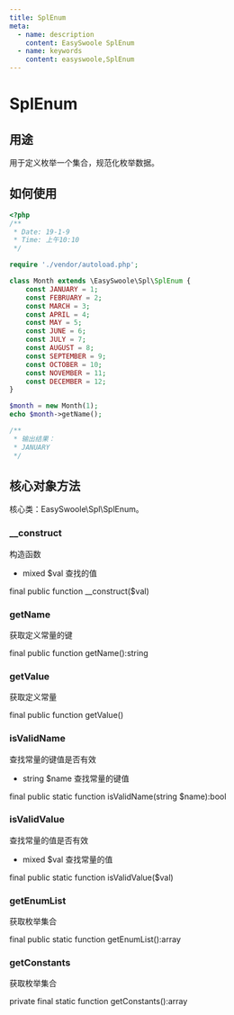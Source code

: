 ```yaml
---
title: SplEnum
meta:
  - name: description
    content: EasySwoole SplEnum
  - name: keywords
    content: easyswoole,SplEnum
---
```


# SplEnum

## 用途
用于定义枚举一个集合，规范化枚举数据。

## 如何使用

```php
<?php
/**
 * Date: 19-1-9
 * Time: 上午10:10
 */

require './vendor/autoload.php';

class Month extends \EasySwoole\Spl\SplEnum {
    const JANUARY = 1;
    const FEBRUARY = 2;
    const MARCH = 3;
    const APRIL = 4;
    const MAY = 5;
    const JUNE = 6;
    const JULY = 7;
    const AUGUST = 8;
    const SEPTEMBER = 9;
    const OCTOBER = 10;
    const NOVEMBER = 11;
    const DECEMBER = 12;
}

$month = new Month(1);
echo $month->getName();

/**
 * 输出结果：
 * JANUARY
 */

```

## 核心对象方法

核心类：EasySwoole\Spl\SplEnum。

### __construct

构造函数

* mixed     $val     查找的值

final public function __construct($val)

### getName

获取定义常量的键

final public function getName():string

### getValue

获取定义常量

final public function getValue()

### isValidName

查找常量的键值是否有效

* string     $name     查找常量的键值

final public static function isValidName(string $name):bool

### isValidValue

查找常量的值是否有效

* mixed     $val     查找常量的值

final public static function isValidValue($val)

### getEnumList

获取枚举集合

final public static function getEnumList():array

### getConstants

获取枚举集合

private final static function getConstants():array
